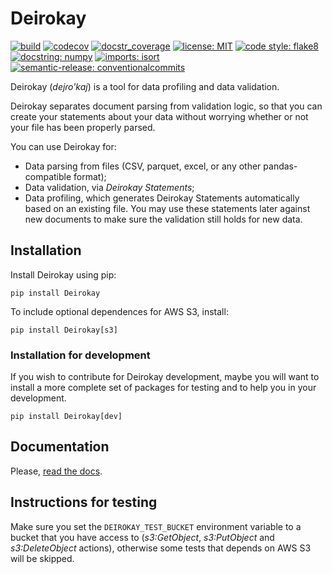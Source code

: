 # Deirokay
[![build](https://img.shields.io/github/workflow/status/bigdatabr/deirokay/Test)](https://github.com/bigdatabr/deirokay/actions/workflows/test.yml)
[![codecov](https://codecov.io/gh/bigdatabr/deirokay/branch/master/graph/badge.svg?token=Fee3QNLC2s)](https://codecov.io/gh/bigdatabr/deirokay)
[![docstr_coverage](https://img.shields.io/endpoint?url=https://jsonbin.org/bressanmarcos/deirokay/badges/docstr-cov)](https://github.com/HunterMcGushion/docstr_coverage)
[![license: MIT](https://img.shields.io/github/license/bigdatabr/deirokay)](https://github.com/bigdatabr/deirokay/blob/master/LICENSE)
[![code style: flake8](https://img.shields.io/badge/code%20style-flake8-000000.svg)](https://flake8.pycqa.org/en/latest/internal/writing-code.html)
[![docstring: numpy](https://img.shields.io/badge/docstring-numpy-008080.svg)](https://numpydoc.readthedocs.io/en/latest/format.html)
[![imports: isort](https://img.shields.io/badge/%20imports-isort-%231674b1?style=flat&labelColor=ef8336)](https://pycqa.github.io/isort/)
[![semantic-release: conventionalcommits](https://img.shields.io/badge/semantic--release-conventionalcommits-e10079?logo=semantic-release)](https://www.conventionalcommits.org/)


Deirokay (*dejɾo'kaj*) is a tool for data profiling and data validation.

Deirokay separates document parsing from validation logic,
so that you can create your statements about your data
without worrying whether or not your file has been properly
parsed.

You can use Deirokay for:
- Data parsing from files (CSV, parquet, excel, or any other
pandas-compatible format);
- Data validation, via *Deirokay Statements*;
- Data profiling, which generates Deirokay Statements automatically
based on an existing file. You may use these statements later against
new documents to make sure the validation still holds for new data.

## Installation

Install Deirokay using pip:

`pip install Deirokay`

To include optional dependences for AWS S3, install:

`pip install Deirokay[s3]`

### Installation for development

If you wish to contribute for Deirokay development, maybe
you will want to install a more complete set of packages for
testing and to help you in your development.

`pip install Deirokay[dev]`

## Documentation

Please, [read the docs](https://deirokay.readthedocs.io/).

## Instructions for testing

Make sure you set the `DEIROKAY_TEST_BUCKET` environment variable to a
bucket that you have access to (*s3:GetObject*, *s3:PutObject* and 
*s3:DeleteObject* actions), otherwise some tests that depends on AWS S3
will be skipped.

